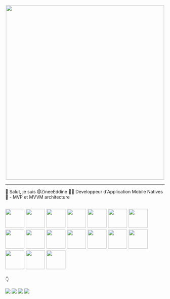 <div align="center"> <img src="https://github.com/ZineeEddine/ZineeEddine/assets/92603736/fcc2caf9-9a96-48af-ae1c-2c364d529841" width="500" height="550"/></div>

----

👋 Salut, je suis @ZineeEddine 🧑‍💻 Developpeur d'Application Mobile Natives 📱 - MVP et MVVM architecture 

 <p align="center">
 <h2>
  <img src="https://www.vectorlogo.zone/logos/apple/apple-icon.svg" width="60">
  <img src="https://www.vectorlogo.zone/logos/android/android-icon.svg" width="60">
  <img src="https://www.vectorlogo.zone/logos/java/java-icon.svg" width="60">
  <img src="https://www.vectorlogo.zone/logos/kotlinlang/kotlinlang-icon.svg" width="60">
  <img src="https://www.vectorlogo.zone/logos/swift/swift-icon.svg" width="60">
  <img src="https://www.vectorlogo.zone/logos/sqlite/sqlite-icon.svg" width="60">
  <img src="https://www.vectorlogo.zone/logos/mysql/mysql-icon.svg" width="60">
  <img src="https://www.vectorlogo.zone/logos/firebase/firebase-icon.svg" width="60">
  <img src="https://www.vectorlogo.zone/logos/gradle/gradle-icon.svg" width="60">
  <img src="https://www.vectorlogo.zone/logos/jenkins/jenkins-icon.svg" width="60">
  <img src="https://www.vectorlogo.zone/logos/git-scm/git-scm-icon.svg" width="60">
  <img src="https://www.vectorlogo.zone/logos/docker/docker-icon.svg" width="60">
  <img src="https://www.vectorlogo.zone/logos/linux/linux-icon.svg" width="60">
  <img src="https://www.vectorlogo.zone/logos/debian/debian-icon.svg" width="60">
  <img src="https://www.vectorlogo.zone/logos/raspberrypi/raspberrypi-icon.svg" width="60">
  <img src="https://www.vectorlogo.zone/logos/figma/figma-icon.svg" width="60">
  <img src="https://www.vectorlogo.zone/logos/atlassian_jira/atlassian_jira-icon.svg" width="60">
</h2>
   

    
 👇

[<img src="https://user-images.githubusercontent.com/92603736/218540846-4b90ace0-d062-4172-97cd-944d2303d43d.png">](https://www.linkedin.com/in/zine-eddine-hadj-rabah-362020224/)
[<img src="https://user-images.githubusercontent.com/92603736/218540850-4cc0907a-8329-4e17-a493-bf7e4749d9c9.png">](https://twitter.com/zhrdev354)
[<img src="https://user-images.githubusercontent.com/92603736/218540843-f65c1cb6-9305-4904-8c30-e2b4898686c7.png">](https://www.facebook.com/profile.php?id=100073070183496)
[<img src="https://user-images.githubusercontent.com/92603736/218539699-c32da861-86a4-4b5d-a4b0-aaedcaad9ecc.png">](https://www.instagram.com/zine_dev/?hl=fr)
